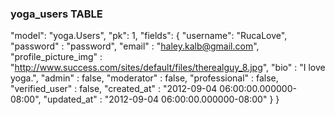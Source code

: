 ### yoga_users TABLE

"model": "yoga.Users",
"pk": 1,
"fields": {
  "username": "RucaLove",
  "password" : "password",
  "email" : "haley.kalb@gmail.com",
  "profile_picture_img" : "http://www.success.com/sites/default/files/therealguy_8.jpg",
  "bio" : "I love yoga.",
  "admin" : false,
  "moderator" : false,
  "professional" : false,
  "verified_user" : false,
  "created_at" : "2012-09-04 06:00:00.000000-08:00",
  "updated_at" : "2012-09-04 06:00:00.000000-08:00"
  }
}

